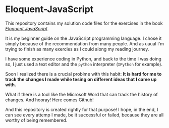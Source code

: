 # Eloquent-JavaScript
This repository contains my solution code files for the exercises in the book *[Eloquent JavaScript](https://eloquentjavascript.net/)*.

It is my beginner guide on the JavaScript programming language. 
I chose it simply because of the recommendation from many people. And as uaual I'm trying to finish as many exercies as I could
along my reading journey.

I have some experience coding in Python, and back to the time I was doing so, I just used a text editor and the `python` interpreter (`IPython` for example).

Soon I realized there is a crucial problme with this habit: **It is hard for me to track the changes I made while tesing on different ideas that I came up with.**

What if there is a tool like the Microsoft Word that can track the history of changes. And hooray! Here comes Github!

And this repository is created rightly for that purpose! I hope, in the end, I can see every attemp I made, be it successful or failed, because they are all worthy of being remembered. 
